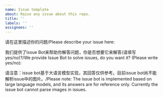 ```yaml
---
name: Issue template
about: Raise any issue about this repo.
title: ''
labels: ''
assignees: ''
---
```

请在这里描述你的问题/Please describe your issue here:


我们提供了Issue Bot来帮助你解答问题，你是否想要它来解答(请填写yes/no)?/We provide Issue Bot to solve issues, do you want it? (Please write yes/no):

请注意：issue bot基于大语言模型实现，其回答仅供参考。目前issue bot尚不能解析issue中的图片。/Please note: The issue bot is implemented based on large language models, and its answers are for reference only. Currently the issue bot cannot parse images in issues.
